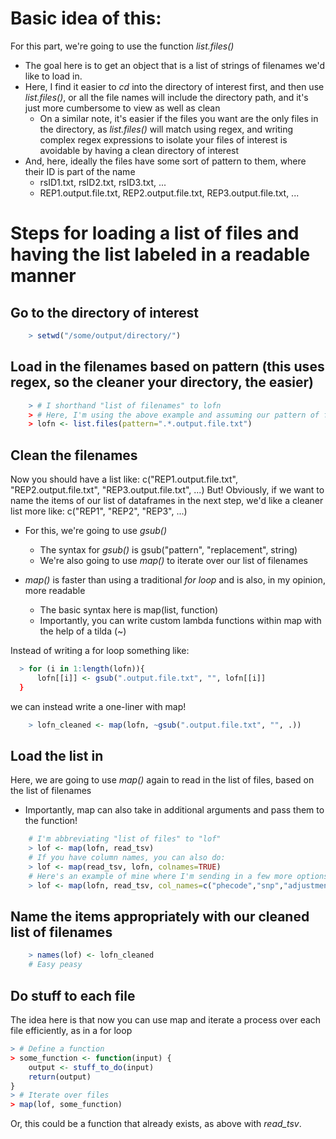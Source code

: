 # Basic idea of this: 
For this part, we're going to use the function *list.files()*
- The goal here is to get an object that is a list of strings of filenames we'd like to load in.
- Here, I find it easier to *cd* into the directory of interest first, and then use *list.files()*, or all the file names will include the directory path, and it's just more cumbersome to view as well as clean
  - On a similar note, it's easier if the files you want are the only files in the directory, as *list.files()* will match using regex, and writing complex regex expressions to isolate your files of interest is avoidable by having a clean directory of interest
- And, here, ideally the files have some sort of pattern to them, where their ID is part of the name
    - rsID1.txt, rsID2.txt, rsID3.txt, ... 
    - REP1.output.file.txt, REP2.output.file.txt, REP3.output.file.txt, ...


# Steps for loading a list of files and having the list labeled in a readable manner
## Go to the directory of interest
```R
    > setwd("/some/output/directory/")
```
## Load in the filenames based on pattern (this uses regex, so the cleaner your directory, the easier)
```R
    > # I shorthand "list of filenames" to lofn
    > # Here, I'm using the above example and assuming our pattern of files is: REP1.output.file.txt, REP2.output.file.txt, REP3.output.file.txt, ...
    > lofn <- list.files(pattern=".*.output.file.txt")
```
## Clean the filenames
Now you should have a list like: c("REP1.output.file.txt", "REP2.output.file.txt", "REP3.output.file.txt", ...)
But! Obviously, if we want to name the items of our list of dataframes in the next step, we'd like a cleaner list more like: c("REP1", "REP2", "REP3", ...)
- For this, we're going to use *gsub()*
  - The syntax for *gsub()* is gsub("pattern", "replacement", string)
  - We're also going to use *map()* to iterate over our list of filenames

- *map()* is faster than using a traditional *for loop* and is also, in my opinion, more readable 
    - The basic syntax here is map(list, function)
    - Importantly, you can write custom lambda functions within map with the help of a tilda (~) 

Instead of writing a for loop something like: 
```R
  > for (i in 1:length(lofn)){
      lofn[[i]] <- gsub(".output.file.txt", "", lofn[[i]]
  }
```
we can instead write a one-liner with map!
```R
    > lofn_cleaned <- map(lofn, ~gsub(".output.file.txt", "", .))
```

## Load the list in
Here, we are going to use *map()* again to read in the list of files, based on the list of filenames
- Importantly, map can also take in additional arguments and pass them to the function!
```R
    # I'm abbreviating "list of files" to "lof"
    > lof <- map(lofn, read_tsv)
    # If you have column names, you can also do: 
    > lof <- map(read_tsv, lofn, colnames=TRUE)
    # Here's an example of mine where I'm sending in a few more options
    > lof <- map(lofn, read_tsv, col_names=c("phecode","snp","adjustment","beta","SE","OR","pvalue","type","n_total","n_cases","n_controls","HWE_p","allele_freq","n_no_snp","note","bonferroni","fdr"), skip = 1)
```

## Name the items appropriately with our cleaned list of filenames
```R
    > names(lof) <- lofn_cleaned
    # Easy peasy
```

## Do stuff to each file
The idea here is that now you can use map and iterate a process over each file efficiently, as in a for loop
```R
> # Define a function
> some_function <- function(input) {
    output <- stuff_to_do(input)
    return(output)
}
> # Iterate over files
> map(lof, some_function)
```
Or, this could be a function that already exists, as above with *read_tsv*.

